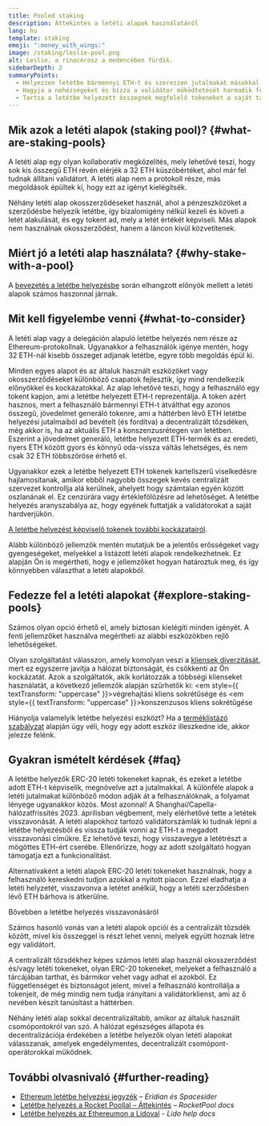 ```yaml
---
title: Pooled staking
description: Áttekintés a letéti alapok használatáról
lang: hu
template: staking
emoji: ":money_with_wings:"
image: /staking/leslie-pool.png
alt: Leslie, a rinocérosz a medencében fürdik.
sidebarDepth: 2
summaryPoints:
  - Helyezzen letétbe bármennyi ETH-t és szerezzen jutalmakat másokkal együtt
  - Hagyja a nehézségeket és bízza a validátor működtetését harmadik félre
  - Tartsa a letétbe helyezett összegnek megfelelő tokeneket a saját tárcájában
---
```


## Mik azok a letéti alapok (staking pool)? {#what-are-staking-pools}

A letéti alap egy olyan kollaboratív megközelítés, mely lehetővé teszi, hogy sok kis összegű ETH révén elérjék a 32 ETH küszöbértéket, ahol már fel tudnak állítani validátort. A letéti alap nem a protokoll része, más megoldások épültek ki, hogy ezt az igényt kielégítsék.

Néhány letéti alap okosszerződéseket használ, ahol a pénzeszközöket a szerződésbe helyezik letétbe, így bizalomigény nélkül kezeli és követi a letét alakulását, és egy tokent ad, mely a letét értékét képviseli. Más alapok nem használnak okosszerződést, hanem a láncon kívül közvetítenek.

## Miért jó a letéti alap használata? {#why-stake-with-a-pool}

A [bevezetés a letétbe helyezésbe](/staking/) során elhangzott előnyök mellett a letéti alapok számos haszonnal járnak.

<CardGrid>
  <Card title="Alacsony küszöb a csatlakozásnál" emoji="🐟" description="Not a whale? No problem. Most staking pools let you stake virtually any amount of ETH by joining forces with other stakers, unlike staking solo which requires 32 ETH." />
  <Card title="Helyezzen letétbe ma" emoji=":stopwatch:" description="Staking with a pool is as easy as a token swap. No need to worry about hardware setup and node maintenance. Pools allow you to deposit your ETH which enables node operators to run validators. Rewards are then distributed to contributors minus a fee for node operations." />
  <Card title="Letéti tokenek" emoji=":droplet:" description="Many staking pools provide a token that represents a claim on your staked ETH and the rewards it generates. This allows you to make use of your staked ETH, e.g. as collateral in DeFi applications." />
</CardGrid>

<StakingComparison page="pools" />

## Mit kell figyelembe venni {#what-to-consider}

A letéti alap vagy a delegáción alapuló letétbe helyezés nem része az Ethereum-protokollnak. Ugyanakkor a felhasználók igénye mentén, hogy 32 ETH-nál kisebb összeget adjanak letétbe, egyre több megoldás épül ki.

Minden egyes alapot és az általuk használt eszközöket vagy okosszerződéseket különböző csapatok fejlesztik, így mind rendelkezik előnyökkel és kockázatokkal. Az alap lehetővé teszi, hogy a felhasználó egy tokent kapjon, ami a letétbe helyezett ETH-t reprezentálja. A token azért hasznos, mert a felhasználó bármennyi ETH-t átválthat egy azonos összegű, jövedelmet generáló tokenre, ami a háttérben lévő ETH letétbe helyezési jutalmaiból ad bevételt (és fordítva) a decentralizált tőzsdéken, még akkor is, ha az aktuális ETH a konszenzusrétegen van letétben. Eszerint a jövedelmet generáló, letétbe helyezett ETH-termék és az eredeti, nyers ETH között gyors és könnyű oda-vissza váltás lehetséges, és nem csak 32 ETH többszöröse érhető el.

Ugyanakkor ezek a letétbe helyezett ETH tokenek kartellszerű viselkedésre hajlamosítanak, amikor ebből nagyobb összegek kevés centralizált szervezet kontrollja alá kerülnek, ahelyett hogy számtalan egyén között oszlanának el. Ez cenzúrára vagy értéklefölözésre ad lehetőséget. A letétbe helyezés aranyszabálya az, hogy egyének futtatják a validátorokat a saját hardverjükön.

[A letétbe helyezést képviselő tokenek további kockázatairól](https://notes.ethereum.org/@djrtwo/risks-of-lsd).

Alább különböző jellemzők mentén mutatjuk be a jelentős erősségeket vagy gyengeségeket, melyekkel a listázott letéti alapok rendelkezhetnek. Ez alapján Ön is megértheti, hogy e jellemzőket hogyan határoztuk meg, és így könnyebben választhat a letéti alapokból.

<StakingConsiderations page="pools" />

## Fedezze fel a letéti alapokat {#explore-staking-pools}

Számos olyan opció érhető el, amely biztosan kielégíti minden igényét. A fenti jellemzőket használva megértheti az alábbi eszközökben rejlő lehetőségeket.

<ProductDisclaimer />

<StakingProductsCardGrid category="pools" />

Olyan szolgáltatást válasszon, amely komolyan veszi a [kliensek diverzitását](/developers/docs/nodes-and-clients/client-diversity/), mert ez egyszerre javítja a hálózat biztonságát, és csökkenti az Ön kockázatát. Azok a szolgáltatók, akik korlátozzák a többségi klienseket használatát, a következő jellemzők alapján szűrhetők ki: <em style={{ textTransform: "uppercase" }}>végrehajtási kliens sokrétűsége</em> és <em style={{ textTransform: "uppercase" }}>konszenzusos kliens sokrétűgése</em>

Hiányolja valamelyik letétbe helyezési eszközt? Ha a [terméklistázó szabályzat](/contributing/adding-staking-products/) alapján úgy véli, hogy egy adott eszköz illeszkedne ide, akkor jelezze felénk.

## Gyakran ismételt kérdések {#faq}

<ExpandableCard title="Hogyan kapok jutalmakat?">
A letétbe helyezők ERC-20 letéti tokeneket kapnak, és ezeket a letétbe adott ETH-t képviselik, megnövelve azt a jutalmakkal. A különféle alapok a letéti jutalmakat különböző módon adják át a felhasználóknak, a folyamat lényege ugyanakkor közös.
</ExpandableCard>

<ExpandableCard title="Mikor tudom visszavonni a letétemet?">
Most azonnal! A Shanghai/Capella-hálózatfrissítés 2023. áprilisban végbement, mely elérhetővé tette a letétek visszavonását. A letéti alapokhoz tartozó validátorszámlák ki tudnak lépni a letétbe helyezésből és vissza tudják vonni az ETH-t a megadott visszavonási címükre. Ez lehetővé teszi, hogy visszavegye a letétrészt a mögöttes ETH-ért cserébe. Ellenőrizze, hogy az adott szolgáltató hogyan támogatja ezt a funkcionalitást.

Alternatívaként a letéti alapok ERC-20 letéti tokeneket használnak, hogy a felhasználó kereskedni tudjon azokkal a nyitott piacon. Ezzel eladhatja a letéti helyzetét, visszavonva a letétet anélkül, hogy a letéti szerződésben lévő ETH bárhova is átkerülne.

<ButtonLink to="/staking/withdrawals/">Bővebben a letétbe helyezés visszavonásáról</ButtonLink>
</ExpandableCard>

<ExpandableCard title="Miben különbözik ez a tőzsdén való letétbe helyezéstől?">
Számos hasonló vonás van a letéti alapok opciói és a centralizált tőzsdék között, mivel kis összeggel is részt lehet venni, melyek együtt hoznak létre egy validátort.

A centralizált tőzsdékhez képes számos letéti alap használ okosszerződést és/vagy letéti tokeneket, olyan ERC-20 tokeneket, melyeket a felhasználó a tárcájában tarthat, és bármikor vehet vagy adhat el azokból. Ez függetlenséget és biztonságot jelent, mivel a felhasználó kontrollálja a tokenjeit, de még mindig nem tudja irányítani a validátorklienst, ami az ő nevében készít tanúsítást a háttérben.

Néhány letéti alap sokkal decentralizáltabb, amikor az általuk használt csomópontokról van szó. A hálózat egészséges állapota és decentralizációja érdekében a letétbe helyezők olyan letéti alapokat válasszanak, amelyek engedélymentes, decentralizált csomópont-operátorokkal működnek.
</ExpandableCard>

## További olvasnivaló {#further-reading}

- [Ethereum letétbe helyezési jegyzék](https://www.staking.directory/) – _Eridian és Spacesider_
- [Letétbe helyezés a Rocket Poollal – Áttekintés](https://docs.rocketpool.net/guides/staking/overview.html) – _RocketPool docs_
- [Letétbe helyezés az Ethereumon a Lidoval](https://help.lido.fi/en/collections/2947324-staking-ethereum-with-lido) - _Lido help docs_
